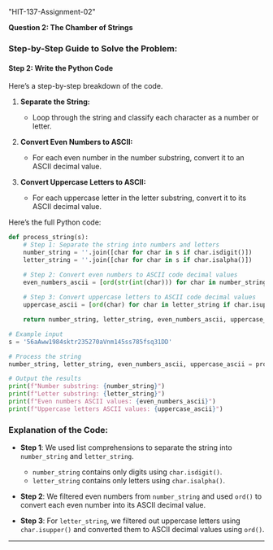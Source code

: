 "HIT-137-Assignment-02"

**Question 2: The Chamber of Strings**

### Step-by-Step Guide to Solve the Problem:

#### Step 2: Write the Python Code

Here’s a step-by-step breakdown of the code.

1. **Separate the String:**
   - Loop through the string and classify each character as a number or letter.

2. **Convert Even Numbers to ASCII:**
   - For each even number in the number substring, convert it to an ASCII decimal value.

3. **Convert Uppercase Letters to ASCII:**
   - For each uppercase letter in the letter substring, convert it to its ASCII decimal value.

Here’s the full Python code:

```python
def process_string(s):
    # Step 1: Separate the string into numbers and letters
    number_string = ''.join([char for char in s if char.isdigit()])
    letter_string = ''.join([char for char in s if char.isalpha()])

    # Step 2: Convert even numbers to ASCII code decimal values
    even_numbers_ascii = [ord(str(int(char))) for char in number_string if int(char) % 2 == 0]
    
    # Step 3: Convert uppercase letters to ASCII code decimal values
    uppercase_ascii = [ord(char) for char in letter_string if char.isupper()]

    return number_string, letter_string, even_numbers_ascii, uppercase_ascii

# Example input
s = '56aAww1984sktr235270aVnm145ss785fsq31DD'

# Process the string
number_string, letter_string, even_numbers_ascii, uppercase_ascii = process_string(s)

# Output the results
print(f"Number substring: {number_string}")
print(f"Letter substring: {letter_string}")
print(f"Even numbers ASCII values: {even_numbers_ascii}")
print(f"Uppercase letters ASCII values: {uppercase_ascii}")
```

### Explanation of the Code:
- **Step 1**: We used list comprehensions to separate the string into `number_string` and `letter_string`.
  - `number_string` contains only digits using `char.isdigit()`.
  - `letter_string` contains only letters using `char.isalpha()`.

- **Step 2**: We filtered even numbers from `number_string` and used `ord()` to convert each even number into its ASCII decimal value.

- **Step 3**: For `letter_string`, we filtered out uppercase letters using `char.isupper()` and converted them to ASCII decimal values using `ord()`.

---


